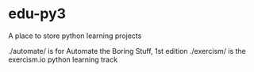 # edu-py3
A place to store python learning projects

./automate/ is for Automate the Boring Stuff, 1st edition
./exercism/ is the exercism.io python learning track
